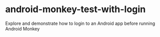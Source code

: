 # android-monkey-test-with-login
Explore and demonstrate how to login to an Android app before running Android Monkey
